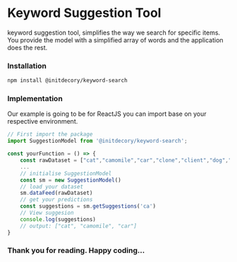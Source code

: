 # Keyword Suggestion Tool
keyword suggestion tool, simplifies the way we search for specific items. 
You provide the model with a simplified array of words and the application
does the rest.

### Installation
```bash
npm install @initdecory/keyword-search
```

### Implementation
Our example is going to be for ReactJS you can import base on your 
respective environment.

```js
// First import the package 
import SuggestionModel from '@initdecory/keyword-search';

const yourFunction = () => { 
    const rawDataset = ["cat","camomile","car","clone","client","dog","dot","door"]
    ...
    // initialise SuggestionModel
    const sm = new SuggestionModel()
    // load your dataset
    sm.dataFeed(rawDataset)
    // get your predictions
    const suggestions = sm.getSuggestions('ca')
    // View suggesion
    console.log(suggestions)
    // output: ["cat", "camomile", "car"]
}

```

### Thank you for reading. Happy coding...

